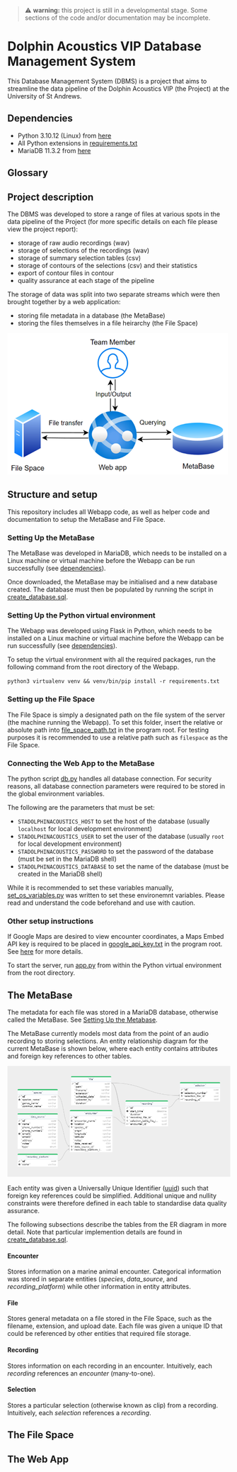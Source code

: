 > ⚠️ **warning:** this project is still in a developmental stage. Some sections of the code and/or documentation may be incomplete.

# Dolphin Acoustics VIP Database Management System

This Database Management System (DBMS) is a project that aims to streamline the data pipeline of the Dolphin Acoustics VIP (the Project) at the University of St Andrews.

<a name="dependencies"></a>
## Dependencies
- Python 3.10.12 (Linux) from [here](https://www.python.org/downloads/release/python-31012/)
- All Python extensions in [requirements.txt](requirements.txt)
- MariaDB 11.3.2 from [here](https://mariadb.org/download/?t=mariadb&p=mariadb&r=11.3.2&os=windows&cpu=x86_64&pkg=msi&mirror=heanet-ltd)

## Glossary



## Project description
The DBMS was developed to store a range of files at various spots in the data pipeline of the Project (for more specific details on each file please view the project report):
- storage of raw audio recordings (wav)
- storage of selections of the recordings (wav)
- storage of summary selection tables (csv)
- storage of contours of the selections (csv) and their statistics
- export of contour files in contour
- quality assurance at each stage of the pipeline

The storage of data was split into two separate streams which were then brought together by a web application:
- storing file metadata in a database (the MetaBase)
- storing the files themselves in a file heirarchy (the File Space)


![alt text](image.png)

## Structure and setup
This repository includes all Webapp code, as well as helper code and documentation to setup the MetaBase and File Space.

<a name="setting-up-the-metabase"></a>
### Setting Up the MetaBase
The MetaBase was developed in MariaDB, which needs to be installed on a Linux machine or virtual machine before the Webapp can be run successfully (see [dependencies](#dependencies)).

Once downloaded, the MetaBase may be initialised and a new database created. The database must then be populated by running the script in [create_database.sql](create_database.sql).

### Setting Up the Python virtual environment
The Webapp was developed using Flask in Python, which needs to be installed on a Linux machine or virtual machine before the Webapp can be run successfully (see [dependencies](#dependencies)). 

To setup the virtual environment with all the required packages, run the following command from the root directory of the Webapp.

`python3 virtualenv venv && venv/bin/pip install -r requirements.txt`

### Setting up the File Space
The File Space is simply a designated path on the file system of the server (the machine running the Webapp). To set this folder, insert the relative or absolute path into [file_space_path.txt](file_space_path.txt) in the program root. For testing purposes it is recommended to use a relative path such as `filespace` as the File Space.

### Connecting the Web App to the MetaBase
The python script [db.py](db.py) handles all database connection. For security reasons, all database connection parameters were required to be stored in the global environment variables. 

The following are the parameters that must be set:
- `STADOLPHINACOUSTICS_HOST` to set the host of the database (usually `localhost` for local development environment)
- `STADOLPHINACOUSTICS_USER` to set the user of the database (usually `root` for local development environment)
- `STADOLPHINACOUSTICS_PASSWORD` to set the password of the database (must be set in the MariaDB shell)
- `STADOLPHINACOUSTICS_DATABASE` to set the name of the database (must be created in the MariaDB shell)

While it is recommended to set these variables manually, [set_os_variables.py](set_os_variables.py) was written to set these environemnt variables. Please read and understand the code beforehand and use with caution.

### Other setup instructions
If Google Maps are desired to view encounter coordinates, a Maps Embed API key is required to be placed in [google_api_key.txt](google_api_key.txt) in the program root. See [here](https://developers.google.com/maps/documentation/embed/get-api-key) for more details.

To start the server, run [app.py](app.py) from within the Python virtual environment from the root directory.


## The MetaBase
The metadata for each file was stored in a MariaDB database, otherwise called the MetaBase. See [Setting Up the Metabase](#setting-up-the-metabase).

The MetaBase currently models most data from the point of an audio recording to storing selections. An entity relationship diagram for the current MetaBase is shown below, where each entity contains attributes and foreign key references to other tables.

![ER Diagram](er_diagram.png)



Each entity was given a Universally Unique Identifier ([uuid](https://www.cockroachlabs.com/blog/what-is-a-uuid/)) such that foreign key references could be simplified. Additional unique and nullity constraints were therefore defined in each table to standardise data quality assurance.

The following subsections describe the tables from the ER diagram in more detail. Note that particular implemention details are found in [create_database.sql](). 

#### Encounter
Stores information on a marine animal encounter. Categorical information was stored in separate entities (*species*, *data_source*, and *recording_platform*) while other information in entity attributes.

#### File
Stores general metadata on a file stored in the File Space, such as the filename, extension, and upload date. Each file was given a unique ID that could be referenced by other entities that required file storage.

#### Recording
Stores information on each recording in an encounter. Intuitively, each *recording* references an *encounter* (many-to-one). 

#### Selection
Stores a particular selection (otherwise known as clip) from a recording. Intuitively, each *selection* references a *recording*.


## The File Space



## The Web App
